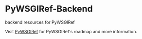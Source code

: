 # PyWSGIRef-Backend
backend resources for PyWSGIRef

Visit [PyWSGIRef](https://leanderkafemann.github.io/PyWSGIRef-Backend/roadmap) for PyWSGIRef's roadmap and more information.
